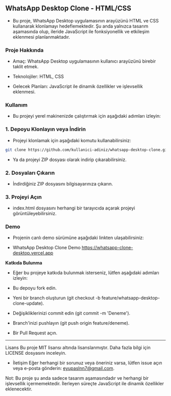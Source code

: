 ## WhatsApp Desktop Clone - HTML/CSS

- Bu proje, WhatsApp Desktop uygulamasının arayüzünü HTML ve CSS kullanarak klonlamayı hedeflemektedir. Şu anda yalnızca tasarım aşamasında olup, ileride JavaScript ile fonksiyonellik ve etkileşim eklenmesi planlanmaktadır.

### Proje Hakkında

- Amaç: WhatsApp Desktop uygulamasının kullanıcı arayüzünü birebir taklit etmek.

- Teknolojiler: HTML, CSS

- Gelecek Planları: JavaScript ile dinamik özellikler ve işlevsellik eklenmesi.

### Kullanım

- Bu projeyi yerel makinenizde çalıştırmak için aşağıdaki adımları izleyin:

### 1. Depoyu Klonlayın veya İndirin

- Projeyi klonlamak için aşağıdaki komutu kullanabilirsiniz:

```bash
git clone https://github.com/kullanici-adiniz/whatsapp-desktop-clone.git
```

- Ya da projeyi ZIP dosyası olarak indirip çıkarabilirsiniz.
### 2. Dosyaları Çıkarın
- İndirdiğiniz ZIP dosyasını bilgisayarınıza çıkarın.

### 3. Projeyi Açın
- index.html dosyasını herhangi bir tarayıcıda açarak projeyi görüntüleyebilirsiniz.

### Demo
- Projenin canlı demo sürümüne aşağıdaki linkten ulaşabilirsiniz:

- WhatsApp Desktop Clone Demo
  https://whatsapp-clone-desktop.vercel.app

**Katkıda Bulunma**
- Eğer bu projeye katkıda bulunmak isterseniz, lütfen aşağıdaki adımları izleyin:

- Bu depoyu fork edin.
- Yeni bir branch oluşturun (git checkout -b feature/whatsapp-desktop-clone-update).
- Değişikliklerinizi commit edin (git commit -m 'Deneme').
- Branch'inizi pushlayın (git push origin feature/deneme).
- Bir Pull Request açın.
<hr>
Lisans
Bu proje MIT lisansı altında lisanslanmıştır. Daha fazla bilgi için LICENSE dosyasını inceleyin.

- İletişim
Eğer herhangi bir sorunuz veya öneriniz varsa, lütfen issue açın veya e-posta gönderin: eyupaslnn7@gmail.com.

Not: Bu proje şu anda sadece tasarım aşamasındadır ve herhangi bir işlevsellik içermemektedir. İlerleyen süreçte JavaScript ile dinamik özellikler eklenecektir.
